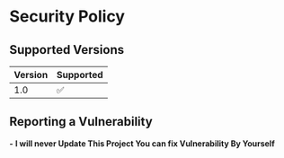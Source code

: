 # Security Policy

## Supported Versions

| Version | Supported          |
| ------- | ------------------ |
| 1.0     | :white_check_mark: |


## Reporting a Vulnerability

**-** **I will never Update This Project You can fix Vulnerability By Yourself**
